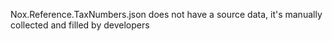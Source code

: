 Nox.Reference.TaxNumbers.json does not have a source data, it's manually collected and filled by developers